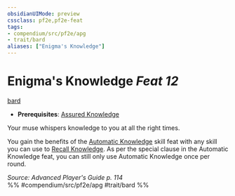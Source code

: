 ```yaml
---
obsidianUIMode: preview
cssclass: pf2e,pf2e-feat
tags:
- compendium/src/pf2e/apg
- trait/bard
aliases: ["Enigma's Knowledge"]
---
```

# Enigma's Knowledge  *Feat 12*  
[bard](rules/traits/bard.md "Bard Class Trait")  

- **Prerequisites**: [Assured Knowledge](compendium/feats/assured-knowledge-apg.md)

Your muse whispers knowledge to you at all the right times.

You gain the benefits of the [Automatic Knowledge](compendium/feats/automatic-knowledge.md) skill feat with any skill you can use to [Recall Knowledge](rules/actions/recall-knowledge.md). As per the special clause in the Automatic Knowledge feat, you can still only use Automatic Knowledge once per round.

*Source: Advanced Player's Guide p. 114*  
%% #compendium/src/pf2e/apg #trait/bard %%
